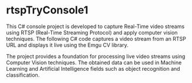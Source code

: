 # rtspTryConsole1

This C# console project is developed to capture Real-Time video streams using RTSP (Real-Time Streaming Protocol) and apply computer vision techniques. The following C# code captures a video stream from an RTSP URL and displays it live using the Emgu CV library.

The project provides a foundation for processing live video streams using Computer Vision techniques. The obtained data can be used in Machine Learning and Artificial Intelligence fields such as object recognition and classification.
